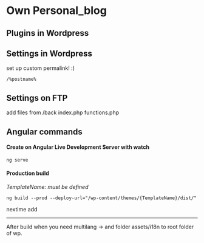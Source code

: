 # Own Personal_blog

## Plugins in Wordpress

## Settings in Wordpress
set up custom permalink! :)
```
/%postname%
```
## Settings on FTP
add files from /back
index.php
functions.php

## Angular commands
#### Create on Angular Live Development Server with watch

```
ng serve
```
#### Production build
*TemplateName: must be defined*

```
ng build --prod --deploy-url="/wp-content/themes/{TemplateName}/dist/"
```

nextime add
___
After build when you need multilang -> and folder assets/i18n to root folder of wp. 
